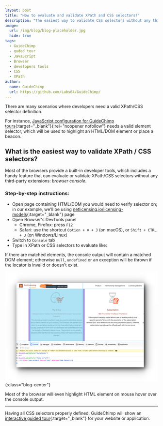 ```yaml
---
layout: post
title: "How to evaluate and validate XPath and CSS selectors?"
description: "The easiest way to validate CSS selectors without any third-party tools or extensions"
image:
  url: /img/blog/blog-placeholder.jpg
  hide: true
tags:
  - GuideChimp
  - guded tour
  - JavaScript
  - Browser
  - developers tools
  - CSS
  - XPath
author:
  name: GuideChimp
  url: https://github.com/Labs64/GuideChimp/
---
```


There are many scenarios where developers need a valid XPath/CSS selector definition.

For instance, [JavaScript configuration for GuideChimp tours](https://github.com/Labs64/GuideChimp/wiki/Configure#javascript-object){:target="_blank"}{:rel="noopener nofollow"} needs a valid element selector, which will be used to highlight an HTML/DOM element or place a beacon.

## What is the easiest way to validate XPath / CSS selectors?

Most of the browsers provide a built-in developer tools, which includes a handy feature that can evaluate or validate XPath/CSS selectors without any third-party extensions: *browser console*.

### Step-by-step instructions:

- Open page containing HTML/DOM you would need to verify selector on; in our example, we'll be using [netlicensing.io/licensing-models](https://netlicensing.io/licensing-models/){:target="_blank"} page
- Open Browser's DevTools panel
  - Chrome, Firefox: press `F12`
  - Safari: use the shortcut `Option + ⌘ + J` (on macOS), or `Shift + CTRL + J` (on Windows/Linux)
- Switch to `Console` tab
- Type in XPath or CSS selectors to evaluate like:

<script src="https://gist.github.com/r-brown/e0d4fde1e14e792b4ec155b0f6f06e7a.js"></script>

If there are matched elements, the console output will contain a matched DOM element; otherwise `null`, `undefined` or an exception will be thrown if the locator is invalid or doesn't exist.

![Validate CSS selector for GuideChimp](/img/blog/guidechimp-scc-selector.png "Validate CSS selector for GuideChimp"){:class="blog-center"}

Most of the browser will even highlight HTML element on mouse hover over the console output.

---

Having all CSS selectors properly defined, GuideChimp will show an [interactive guided tour](https://netlicensing.io/licensing-models/?guidechimp=on&tour=licensing-models){:target="_blank"} for your website or application.
